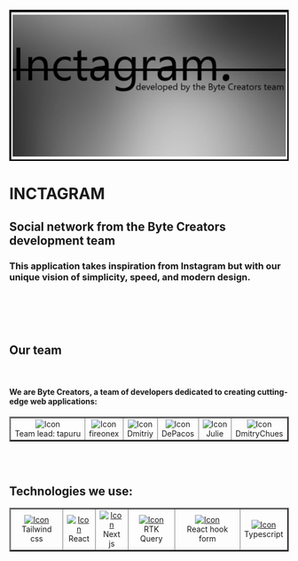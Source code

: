 [![Header](https://github.com/fireonex/fireonex/blob/main/inct.png)]()    

# INCTAGRAM
## Social network from the Byte Creators development team

### This application takes inspiration from Instagram but with our unique vision of simplicity, speed, and modern design.

<div>
        <img src="https://img.freepik.com/free-vector/coding-workshop-abstract-concept-vector-illustration-code-writing-workshop-online-programming-course-app-games-development-class-informatics-lesson-software-development-abstract-metaphor_335657-5880.jpg?ga=GA1.1.208176612.1728310344&semt=ais_hybrid"
             title="" alt="" height="300"/>
        <img src="https://img.freepik.com/free-vector/workplace-culture-abstract-concept-vector-illustration-shared-values-belief-systems-attitude-work-company-team-corporate-culture-high-performance-employee-health-abstract-metaphor_335657-6126.jpg?ga=GA1.1.208176612.1728310344&semt=ais_hybrid"
             title="" alt="" height="300"/>
</div>

<img height="30"></div>

## Our team
<div>
    <img src="https://img.freepik.com/free-vector/stem-camp-teens-background-with-programming-study-symbols-flat-vector-illustration_1284-77823.jpg?ga=GA1.1.208176612.1728310344&semt=ais_hybrid"
             title="" alt="" height="300"/>
</div>

#### We are **Byte Creators**, a team of developers dedicated to creating cutting-edge web applications:

<table border="2" cellpadding="10" cellspacing="0">
  <tr>
     <td align="center">
      <a href="https://github.com/tapuru" target="_blank" style="text-decoration: none;">
        <img src="https://cdn-icons-png.flaticon.com/128/1470/1470915.png" title="tapuru" alt="Icon" height="50"/>
        <br/>
        <span>Team lead: </span>
        <span>tapuru</span>
      </a>
    </td>
    <td align="center">
      <a href="https://github.com/fireonex" target="_blank" style="text-decoration: none;">
        <img src="https://cdn-icons-png.flaticon.com/128/5338/5338322.png" title="fireonex" alt="Icon" height="50"/>
        <br/>
        <span>fireonex</span>
      </a>
    </td>
          <td align="center">
      <a href="https://github.com/FtShow" target="_blank" style="text-decoration: none;">
        <img src="https://cdn-icons-png.flaticon.com/128/5338/5338322.png" title="Dmitriy" alt="Icon" height="50"/>
        <br/>
        <span>Dmitriy</span>
      </a>
    </td>
          <td align="center">
      <a href="https://github.com/DePacos" target="_blank" style="text-decoration: none;">
        <img src="https://cdn-icons-png.flaticon.com/128/5338/5338322.png" title="DePacos" alt="Icon" height="50"/>
        <br/>
        <span>DePacos</span>
      </a>
    </td>
          <td align="center">
      <a href="https://github.com/JulyBO7" target="_blank" style="text-decoration: none;">
        <img src="https://cdn-icons-png.flaticon.com/128/5338/5338322.png" title="Julie" alt="Icon" height="50"/>
        <br/>
        <span>Julie</span>
      </a>
    </td>
          <td align="center">
      <a href="https://github.com/DmitryChues" target="_blank" style="text-decoration: none;">
        <img src="https://cdn-icons-png.flaticon.com/128/5338/5338322.png" title="DmitryChues" alt="Icon" height="50"/>
        <br/>
        <span>DmitryChues</span>
      </a>
    </td>
  </tr>
</table>

<img height="30"></div>


## Technologies we use:

<table border="2" cellpadding="10" cellspacing="0">
  <tr>
     <td align="center">
         <a href="https://tailwindcss.com/">
            <img src="https://encrypted-tbn0.gstatic.com/images?q=tbn:ANd9GcQgJevnE01WcfB_L0O-kAUif0SAqLuN1rlrfw&s" alt="Icon" height="50"/>
         </a>
        <br/>
        <span>Tailwind css</span>
    </td>
          <td align="center">
                  <a href="https://react.dev/">
            <img src="https://encrypted-tbn0.gstatic.com/images?q=tbn:ANd9GcQ9W1xTscEcGKYWa8Ksx4eU7mOh-Tyk-uRVvw&s" alt="Icon" height="50"/>
         </a>
        <br/>
        <span>React</span>
    </td>
          <td align="center">
                  <a href="https://nextjs.org/">
            <img src="https://encrypted-tbn0.gstatic.com/images?q=tbn:ANd9GcSj13DpXfc1_RayzN0ecY0-p_ws7TK3sxpO6w&s" alt="Icon" height="50"/>
         </a>
        <br/>
        <span>Next js</span>
    </td>
          <td align="center">
                  <a href="https://redux-toolkit.js.org/rtk-query/overview">
            <img src="https://encrypted-tbn0.gstatic.com/images?q=tbn:ANd9GcQhmDtsYdvG33r593WvTsrbj7W9DLtUxIe5ug&s" alt="Icon" height="50"/>
         </a>
        <br/>
        <span>RTK Query</span>
    </td>
          <td align="center">
                  <a href="https://www.react-hook-form.com/">
            <img src="https://encrypted-tbn0.gstatic.com/images?q=tbn:ANd9GcQ6ZftARRCrAE8y0M8egNhkMPTV0Zf62S0Epg&s" alt="Icon" height="50"/>
         </a>
        <br/>
        <span>React hook form</span>
    </td>
          <td align="center">
                  <a href="https://www.typescriptlang.org/">
             <img src="https://encrypted-tbn0.gstatic.com/images?q=tbn:ANd9GcRL38u-0VeY-nhi5S2x5ZwfpWvDKbwmCHMM8w&s" alt="Icon" height="50"/>             
         </a>
        <br/>
        <span>Typescript</span>
    </td>
  </tr>
</table>
